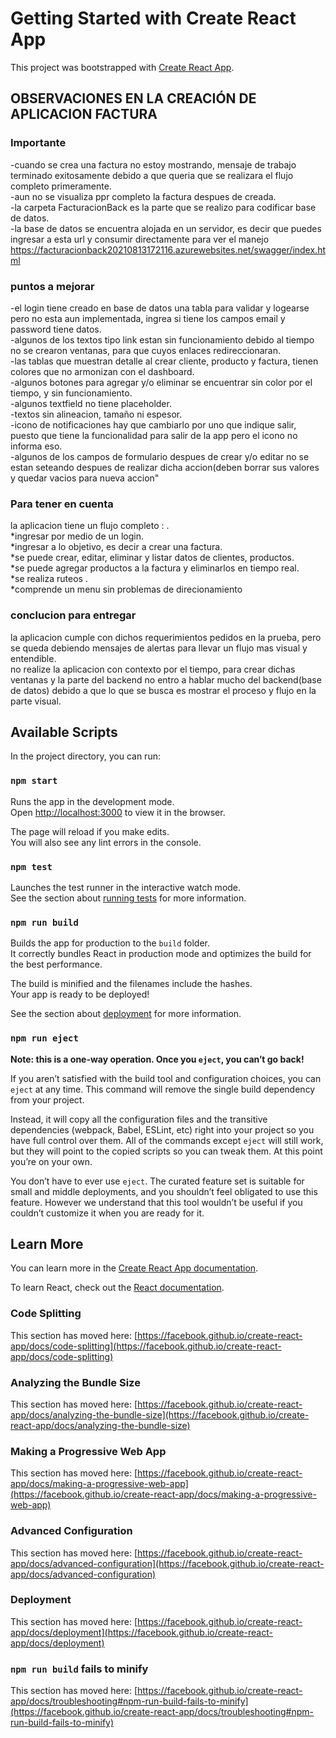 # Getting Started with Create React App

This project was bootstrapped with [Create React App](https://github.com/facebook/create-react-app).


## OBSERVACIONES EN LA CREACIÓN DE APLICACION FACTURA

### Importante 
-cuando se crea una factura no estoy mostrando, mensaje de trabajo terminado exitosamente debido a que queria que se realizara el flujo completo primeramente.\
-aun no se visualiza ppr completo la factura despues de creada.\
-la carpeta FacturacionBack es la parte que se realizo para codificar base de datos.\
-la base de datos se encuentra alojada en un servidor, es decir que puedes ingresar a esta url y consumir directamente para ver el manejo https://facturacionback20210813172116.azurewebsites.net/swagger/index.html

### puntos a mejorar 

-el login tiene creado en base de datos una tabla para validar y logearse pero no esta aun implementada, ingrea si tiene los campos email y password tiene datos.\
-algunos de los textos tipo link estan sin funcionamiento debido al tiempo no se crearon ventanas, para que cuyos enlaces redireccionaran.\
-las tablas que muestran detalle al crear cliente, producto y factura, tienen colores que no armonizan con el dashboard.\
-algunos botones para agregar y/o eliminar se encuentrar sin color por el tiempo, y sin funcionamiento.\
-algunos textfield no tiene placeholder.\
-textos sin alineacion, tamaño ni espesor.\
-icono de notificaciones hay que cambiarlo por uno que indique salir, puesto que tiene la funcionalidad para salir de la app pero el icono no informa eso.\
-algunos de los campos de formulario despues de crear y/o editar no se estan seteando despues de realizar dicha accion(deben borrar sus valores y quedar vacios para nueva accion"

### Para tener en cuenta 

la aplicacion tiene un flujo completo : .\
*ingresar por medio de un login.\
*ingresar a lo objetivo, es decir a crear una factura.\
*se puede crear, editar, eliminar y listar datos de clientes, productos.\
*se puede agregar productos a la factura y eliminarlos en tiempo real.\
*se realiza ruteos .\
*comprende un menu sin problemas de direcionamiento

### conclucion para entregar 

la aplicacion cumple con dichos requerimientos pedidos en la prueba, pero se queda debiendo mensajes de alertas para llevar un flujo mas visual y entendible.\
no realize la aplicacion con contexto por el tiempo, para crear dichas ventanas y la parte del backend 
no entro a hablar mucho del backend(base de datos) debido a que lo que se busca es mostrar el proceso y flujo en la parte visual.

## Available Scripts

In the project directory, you can run:

### `npm start`

Runs the app in the development mode.\
Open [http://localhost:3000](http://localhost:3000) to view it in the browser.

The page will reload if you make edits.\
You will also see any lint errors in the console.

### `npm test`

Launches the test runner in the interactive watch mode.\
See the section about [running tests](https://facebook.github.io/create-react-app/docs/running-tests) for more information.

### `npm run build`

Builds the app for production to the `build` folder.\
It correctly bundles React in production mode and optimizes the build for the best performance.

The build is minified and the filenames include the hashes.\
Your app is ready to be deployed!

See the section about [deployment](https://facebook.github.io/create-react-app/docs/deployment) for more information.

### `npm run eject`

**Note: this is a one-way operation. Once you `eject`, you can’t go back!**

If you aren’t satisfied with the build tool and configuration choices, you can `eject` at any time. This command will remove the single build dependency from your project.

Instead, it will copy all the configuration files and the transitive dependencies (webpack, Babel, ESLint, etc) right into your project so you have full control over them. All of the commands except `eject` will still work, but they will point to the copied scripts so you can tweak them. At this point you’re on your own.

You don’t have to ever use `eject`. The curated feature set is suitable for small and middle deployments, and you shouldn’t feel obligated to use this feature. However we understand that this tool wouldn’t be useful if you couldn’t customize it when you are ready for it.

## Learn More

You can learn more in the [Create React App documentation](https://facebook.github.io/create-react-app/docs/getting-started).

To learn React, check out the [React documentation](https://reactjs.org/).

### Code Splitting

This section has moved here: [https://facebook.github.io/create-react-app/docs/code-splitting](https://facebook.github.io/create-react-app/docs/code-splitting)

### Analyzing the Bundle Size

This section has moved here: [https://facebook.github.io/create-react-app/docs/analyzing-the-bundle-size](https://facebook.github.io/create-react-app/docs/analyzing-the-bundle-size)

### Making a Progressive Web App

This section has moved here: [https://facebook.github.io/create-react-app/docs/making-a-progressive-web-app](https://facebook.github.io/create-react-app/docs/making-a-progressive-web-app)

### Advanced Configuration

This section has moved here: [https://facebook.github.io/create-react-app/docs/advanced-configuration](https://facebook.github.io/create-react-app/docs/advanced-configuration)

### Deployment

This section has moved here: [https://facebook.github.io/create-react-app/docs/deployment](https://facebook.github.io/create-react-app/docs/deployment)

### `npm run build` fails to minify

This section has moved here: [https://facebook.github.io/create-react-app/docs/troubleshooting#npm-run-build-fails-to-minify](https://facebook.github.io/create-react-app/docs/troubleshooting#npm-run-build-fails-to-minify)

